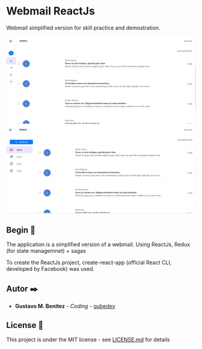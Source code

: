 # Webmail ReactJs

 Webmail simplified version for skill practice and demostration.

![screenshot](https://github.com/gubedev/webmail-react/blob/main/docs/screen-01.png)
![screenshot](https://github.com/gubedev/webmail-react/blob/main/docs/screen-02.png)


## Begin 🚀

The application is a simplified version of a webmail. Using ReactJs, Redux (for state managemnet) + sagas

To create the ReactJs project, create-react-app (official React CLI, developed by Facebook) was used.


## Autor ✒️

* **Gustavo M. Benitez** - *Coding* - [gubedev](https://github.com/gubedev)

## License 📄

This project is under the MIT license - see [LICENSE.md](LICENSE.md) for details


